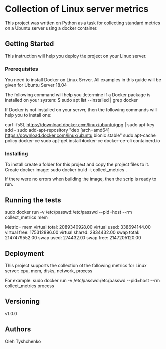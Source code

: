 # Collection of Linux server metrics 

This project was written on Python as a  task for collecting standard metrics on a Ubuntu server using a docker container.

## Getting Started

This instruction will help you deploy the project on your Linux server.

### Prerequisites

You need to install Docker on Linux Server. All examples in this guide will be given for Ubuntu Server 18.04  

The following command will help you determine if a Docker package is installed on your system:
$ sudo apt list --installed | grep docker

If Docker is not installed on your server, then the following commands will help you to install one:

curl -fsSL https://download.docker.com/linux/ubuntu/gpg | sudo apt-key add -
sudo add-apt-repository "deb [arch=amd64] https://download.docker.com/linux/ubuntu bionic stable"
sudo apt-cache policy docker-ce
sudo apt-get install docker-ce docker-ce-cli containerd.io

### Installing

To install create a folder for this project and copy the project files to it.
Create docker image:
sudo docker build -t collect_metrics .

If there were no errors when building the image, then the scrip is ready to run.

## Running the tests

sudo docker run -v /etc/passwd:/etc/passwd  --pid=host --rm  collect_metrics  mem

Metric= mem
virtual total:   2089340928.00
virtual used:     338694144.00
virtual free:     175312896.00
virtual shared:     2834432.00
swap total:      2147479552.00
swap used:           274432.00
swap free:       2147205120.00

## Deployment

This project supports the collection of the following metrics for Linux server:
cpu, mem, disks, network, process 

For example:
sudo docker run -v /etc/passwd:/etc/passwd  --pid=host --rm  collect_metrics  process 

## Versioning

v1.0.0


## Authors

Oleh Tyshchenko

